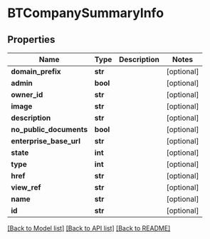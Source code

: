 # BTCompanySummaryInfo

## Properties
Name | Type | Description | Notes
------------ | ------------- | ------------- | -------------
**domain_prefix** | **str** |  | [optional] 
**admin** | **bool** |  | [optional] 
**owner_id** | **str** |  | [optional] 
**image** | **str** |  | [optional] 
**description** | **str** |  | [optional] 
**no_public_documents** | **bool** |  | [optional] 
**enterprise_base_url** | **str** |  | [optional] 
**state** | **int** |  | [optional] 
**type** | **int** |  | [optional] 
**href** | **str** |  | [optional] 
**view_ref** | **str** |  | [optional] 
**name** | **str** |  | [optional] 
**id** | **str** |  | [optional] 

[[Back to Model list]](../README.md#documentation-for-models) [[Back to API list]](../README.md#documentation-for-api-endpoints) [[Back to README]](../README.md)


